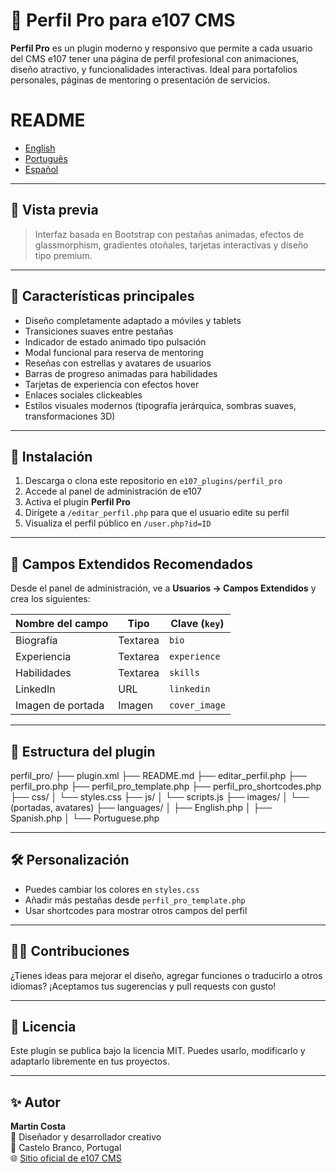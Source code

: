 # 🌟 Perfil Pro para e107 CMS

**Perfil Pro** es un plugin moderno y responsivo que permite a cada usuario del CMS e107 tener una página de perfil profesional con animaciones, diseño atractivo, y funcionalidades interactivas. Ideal para portafolios personales, páginas de mentoring o presentación de servicios.

# README
- [English](README.md)
- [Português](README.pt.md)
- [Español](README.es.md)
---

## 📸 Vista previa

> Interfaz basada en Bootstrap con pestañas animadas, efectos de glassmorphism, gradientes otoñales, tarjetas interactivas y diseño tipo premium.

---

## 🚀 Características principales

- Diseño completamente adaptado a móviles y tablets
- Transiciones suaves entre pestañas
- Indicador de estado animado tipo pulsación
- Modal funcional para reserva de mentoring
- Reseñas con estrellas y avatares de usuarios
- Barras de progreso animadas para habilidades
- Tarjetas de experiencia con efectos hover
- Enlaces sociales clickeables
- Estilos visuales modernos (tipografía jerárquica, sombras suaves, transformaciones 3D)

---

## 🔧 Instalación

1. Descarga o clona este repositorio en `e107_plugins/perfil_pro`
2. Accede al panel de administración de e107
3. Activa el plugin **Perfil Pro**
4. Dirígete a `/editar_perfil.php` para que el usuario edite su perfil
5. Visualiza el perfil público en `/user.php?id=ID`

---

## 🧩 Campos Extendidos Recomendados

Desde el panel de administración, ve a **Usuarios → Campos Extendidos** y crea los siguientes:

| Nombre del campo   | Tipo       | Clave (`key`)     |
|--------------------|------------|-------------------|
| Biografía          | Textarea   | `bio`             |
| Experiencia        | Textarea   | `experience`      |
| Habilidades        | Textarea   | `skills`          |
| LinkedIn           | URL        | `linkedin`        |
| Imagen de portada  | Imagen     | `cover_image`     |

---

## 📁 Estructura del plugin

perfil_pro/
├── plugin.xml
├── README.md
├── editar_perfil.php
├── perfil_pro.php
├── perfil_pro_template.php
├── perfil_pro_shortcodes.php
├── css/
│   └── styles.css
├── js/
│   └── scripts.js
├── images/
│   └── (portadas, avatares)
├── languages/
│   ├── English.php
│   ├── Spanish.php
│   └── Portuguese.php


---

## 🛠️ Personalización

- Puedes cambiar los colores en `styles.css`
- Añadir más pestañas desde `perfil_pro_template.php`
- Usar shortcodes para mostrar otros campos del perfil

---

## 🧑‍💻 Contribuciones

¿Tienes ideas para mejorar el diseño, agregar funciones o traducirlo a otros idiomas? ¡Aceptamos tus sugerencias y pull requests con gusto!

---

## 📜 Licencia

Este plugin se publica bajo la licencia MIT. Puedes usarlo, modificarlo y adaptarlo libremente en tus proyectos.

---

## ✨ Autor

**Martin Costa**  
💼 Diseñador y desarrollador creativo  
📍 Castelo Branco, Portugal  
🌐 [Sitio oficial de e107 CMS](https://github.com/e107inc/e107)



